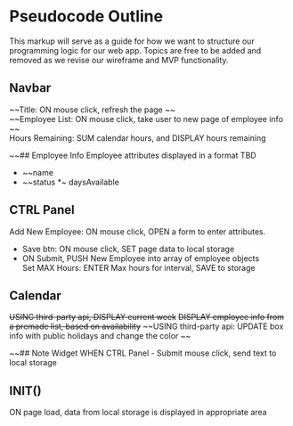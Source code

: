 # Pseudocode Outline
This markup will serve as a guide for how we want to structure our programming logic for our web app. Topics are free to be added and removed as we revise our wireframe and MVP functionality. 

## Navbar
~~Title: ON mouse click, refresh the page ~~<br>
~~Employee List: ON mouse click, take user to new page of employee info ~~<br>
Hours Remaining: SUM calendar hours, and DISPLAY hours remaining


~~## Employee Info
Employee attributes displayed in a format TBD <br>
* ~~name
* ~~status
*~ daysAvailable


## CTRL Panel
Add New Employee: ON mouse click, OPEN a form to enter attributes. <br>
* Save btn: ON mouse click, SET page data to local storage <br>
* ON Submit, PUSH New Employee into array of employee objects <br>
Set MAX Hours: ENTER Max hours for interval, SAVE to storage



## Calendar
~~USING third-party api, DISPLAY current week~~
~~DISPLAY employee info from a premade list, based on availability~~
~~USING third-party api: UPDATE box info with public holidays and change the color ~~<br>




~~## Note Widget
WHEN CTRL Panel - Submit mouse click, send text to local storage

## INIT()
ON page load, data from local storage is displayed in appropriate area

